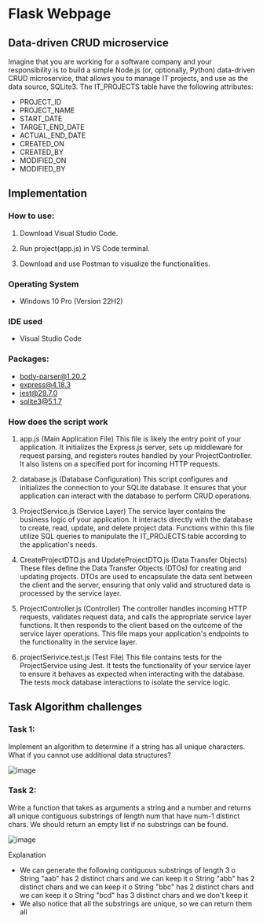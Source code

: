 # Flask Webpage

## Data-driven CRUD microservice

Imagine that you are working for a software company and your responsibility is to build a
simple Node.js (or, optionally, Python) data-driven CRUD microservice, that allows you to manage
IT projects, and use as the data source, SQLite3.
The IT_PROJECTS table have the following attributes:
  - PROJECT_ID
  - PROJECT_NAME
  - START_DATE
  - TARGET_END_DATE
  - ACTUAL_END_DATE
  - CREATED_ON
  - CREATED_BY
  - MODIFIED_ON
  - MODIFIED_BY

## Implementation

### How to use:

1. Download Visual Studio Code.

2. Run project(app.js) in VS Code terminal.

3. Download and use Postman to visualize the functionalities.

### Operating System

- Windows 10 Pro (Version 22H2)

### IDE used

- Visual Studio Code

### Packages:

- body-parser@1.20.2
- express@4.18.3
- jest@29.7.0
- sqlite3@5.1.7

### How does the script work

1. app.js (Main Application File)
This file is likely the entry point of your application. It initializes the Express.js server, sets up middleware for request parsing, and registers routes handled by your ProjectController. It also listens on a specified port for incoming HTTP requests.

2. database.js (Database Configuration)
This script configures and initializes the connection to your SQLite database. It ensures that your application can interact with the database to perform CRUD operations.

3. ProjectService.js (Service Layer)
The service layer contains the business logic of your application. It interacts directly with the database to create, read, update, and delete project data. Functions within this file utilize SQL queries to manipulate the IT_PROJECTS table according to the application's needs.

4. CreateProjectDTO.js and UpdateProjectDTO.js (Data Transfer Objects)
These files define the Data Transfer Objects (DTOs) for creating and updating projects. DTOs are used to encapsulate the data sent between the client and the server, ensuring that only valid and structured data is processed by the service layer.

5. ProjectController.js (Controller)
The controller handles incoming HTTP requests, validates request data, and calls the appropriate service layer functions. It then responds to the client based on the outcome of the service layer operations. This file maps your application's endpoints to the functionality in the service layer.

6. projectSerivice.test.js (Test File)
This file contains tests for the ProjectService using Jest. It tests the functionality of your service layer to ensure it behaves as expected when interacting with the database. The tests mock database interactions to isolate the service logic.

## Task Algorithm challenges

### Task 1:

  Implement an algorithm to determine if a string has all unique characters. What if you cannot use
additional data structures?

![image](https://github.com/vladyc1234/FlaskWebpage/assets/73032808/49be2b93-0bbb-4bf8-955d-a93a83e5cb83)

### Task 2:

  Write a function that takes as arguments a string and a number and returns all unique contiguous
substrings of length num that have num-1 distinct chars. We should return an empty list if no
substrings can be found.

![image](https://github.com/vladyc1234/FlaskWebpage/assets/73032808/5bd08c52-f270-483b-ac95-db62d9dde026)

Explanation
- We can generate the following contiguous substrings of length 3
  o String &quot;aab&quot; has 2 distinct chars and we can keep it
  o String &quot;abb&quot; has 2 distinct chars and we can keep it
  o String &quot;bbc&quot; has 2 distinct chars and we can keep it
  o String &quot;bcd&quot; has 3 distinct chars and we don&#39;t keep it
- We also notice that all the substrings are unique, so we can return them all


